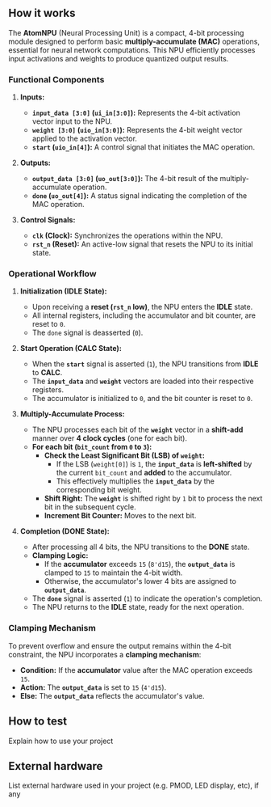 <!---

This file is used to generate your project datasheet. Please fill in the information below and delete any unused
sections.

You can also include images in this folder and reference them in the markdown. Each image must be less than
512 kb in size, and the combined size of all images must be less than 1 MB.
-->

## How it works

The **AtomNPU** (Neural Processing Unit) is a compact, 4-bit processing module designed to perform basic **multiply-accumulate (MAC)** operations, essential for neural network computations. This NPU efficiently processes input activations and weights to produce quantized output results.

### **Functional Components**

1. **Inputs:**
   - **`input_data [3:0]` (`ui_in[3:0]`):** Represents the 4-bit activation vector input to the NPU.
   - **`weight [3:0]` (`uio_in[3:0]`):** Represents the 4-bit weight vector applied to the activation vector.
   - **`start` (`uio_in[4]`):** A control signal that initiates the MAC operation.
   
2. **Outputs:**
   - **`output_data [3:0]` (`uo_out[3:0]`):** The 4-bit result of the multiply-accumulate operation.
   - **`done` (`uo_out[4]`):** A status signal indicating the completion of the MAC operation.

3. **Control Signals:**
   - **`clk` (Clock):** Synchronizes the operations within the NPU.
   - **`rst_n` (Reset):** An active-low signal that resets the NPU to its initial state.

### **Operational Workflow**

1. **Initialization (IDLE State):**
   - Upon receiving a **reset (`rst_n` low)**, the NPU enters the **IDLE** state.
   - All internal registers, including the accumulator and bit counter, are reset to `0`.
   - The `done` signal is deasserted (`0`).

2. **Start Operation (CALC State):**
   - When the **`start`** signal is asserted (`1`), the NPU transitions from **IDLE** to **CALC**.
   - The **`input_data`** and **`weight`** vectors are loaded into their respective registers.
   - The accumulator is initialized to `0`, and the bit counter is reset to `0`.

3. **Multiply-Accumulate Process:**
   - The NPU processes each bit of the **`weight`** vector in a **shift-add** manner over **4 clock cycles** (one for each bit).
   - **For each bit (`bit_count` from `0` to `3`):**
     - **Check the Least Significant Bit (LSB) of `weight`:**
       - If the LSB (`weight[0]`) is `1`, the **`input_data`** is **left-shifted** by the current `bit_count` and **added** to the accumulator.
       - This effectively multiplies the **`input_data`** by the corresponding bit weight.
     - **Shift Right:** The **`weight`** is shifted right by `1` bit to process the next bit in the subsequent cycle.
     - **Increment Bit Counter:** Moves to the next bit.

4. **Completion (DONE State):**
   - After processing all 4 bits, the NPU transitions to the **DONE** state.
   - **Clamping Logic:** 
     - If the **accumulator** exceeds `15` (`8'd15`), the **`output_data`** is clamped to `15` to maintain the 4-bit width.
     - Otherwise, the accumulator's lower 4 bits are assigned to **`output_data`**.
   - The **`done`** signal is asserted (`1`) to indicate the operation's completion.
   - The NPU returns to the **IDLE** state, ready for the next operation.

### **Clamping Mechanism**

To prevent overflow and ensure the output remains within the 4-bit constraint, the NPU incorporates a **clamping mechanism**:

- **Condition:** If the **accumulator** value after the MAC operation exceeds `15`.
- **Action:** The **`output_data`** is set to `15` (`4'd15`).
- **Else:** The **`output_data`** reflects the accumulator's value.

## How to test

Explain how to use your project

## External hardware

List external hardware used in your project (e.g. PMOD, LED display, etc), if any
